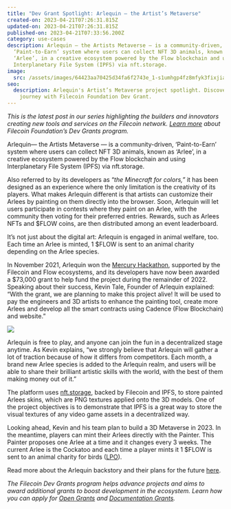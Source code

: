 ```yaml
---
title: "Dev Grant Spotlight: Arlequin — the Artist’s Metaverse"
created-on: 2023-04-21T07:26:31.815Z
updated-on: 2023-04-21T07:26:31.815Z
published-on: 2023-04-21T07:33:56.200Z
category: use-cases
description: Arlequin — the Artists Metaverse — is a community-driven,
  ‘Paint-to-Earn’ system where users can collect NFT 3D animals, known as
  ‘Arlee’, in a creative ecosystem powered by the Flow blockchain and using
  Interplanetary File System (IPFS) via nft.storage.
image:
  src: /assets/images/64423aa70425d34fa6f2743e_1-s1umhgp4fz8mfyk3fixjia.png
seo:
  description: Arlequin's Artist’s Metaverse project spotlight. Discover their
    journey with Filecoin Foundation Dev Grant.
---
```


_This is the latest post in our series highlighting the builders and innovators creating new tools and services on the Filecoin network._ _[Learn more](https://grants.filecoin.io/)_ _about Filecoin Foundation’s Dev Grants program._

Arlequin— the Artists Metaverse — is a community-driven, ‘Paint-to-Earn’ system where users can collect NFT 3D animals, known as ‘Arlee’, in a creative ecosystem powered by the Flow blockchain and using Interplanetary File System (IPFS) via nft.storage.

Also referred to by its developers as “_the Minecraft for colors,”_ it has been designed as an experience where the only limitation is the creativity of its players. What makes Arlequin different is that artists can customize their Arlees by painting on them directly into the browser. Soon, Arlequin will let users participate in contests where they paint on an Arlee, with the community then voting for their preferred entries. Rewards, such as Arlees NFTs and $FLOW coins, are then distributed among an event leaderboard.

It’s not just about the digital art: Arlequin is engaged in animal welfare, too. Each time an Arlee is minted, 1 $FLOW is sent to an animal charity depending on the Arlee species.

In November 2021, Arlequin won the [Mercury Hackathon](https://mercuryhackathon2021.com/#:~:text=At%20the%20Mercury%20Hackathon%202021,to%20innovate%20and%20redefine%20boundaries.), supported by the Filecoin and Flow ecosystems, and its developers have now been awarded a $73,000 grant to help fund the project during the remainder of 2022. Speaking about their success, Kevin Tale, Founder of Arlequin explained: “With the grant, we are planning to make this project alive! It will be used to pay the engineers and 3D artists to enhance the painting tool, create more Arlees and develop all the smart contracts using Cadence (Flow Blockchain) and website.”

![](/assets/images/643e68ab0688955a1029c7b7_1-cz75xlg5leu6pxrsdzdqqq.png)

Arlequin is free to play, and anyone can join the fun in a decentralized stage anytime. As Kevin explains, “we strongly believe that Arlequin will gather a lot of traction because of how it differs from competitors. Each month, a brand new Arlee species is added to the Arlequin realm, and users will be able to share their brilliant artistic skills with the world, with the best of them making money out of it.”

The platform uses [nft.storage](https://nft.storage/), backed by Filecoin and IPFS, to store painted Arlees skins, which are PNG textures applied onto the 3D models. One of the project objectives is to demonstrate that IPFS is a great way to store the visual textures of any video game assets in a decentralized way.

Looking ahead, Kevin and his team plan to build a 3D Metaverse in 2023. In the meantime, players can mint their Arlees directly with the Painter. This Painter proposes one Arlee at a time and it changes every 3 weeks. The current Arlee is the Cockatoo and each time a player mints it 1 $FLOW is sent to an animal charity for birds ([LPO](https://www.lpo.fr/)).

Read more about the Arlequin backstory and their plans for the future [here](https://medium.com/@arlequinnft/arlequin-the-minecraft-for-colors-30b5bd3bf58f).

_The Filecoin Dev Grants program helps advance projects and aims to award additional grants to boost development in the ecosystem. Learn how you can apply for [Open Grants](https://github.com/filecoin-project/devgrants/blob/master/Program%20Resources/Open%20Grants%20README.md) and [Documentation Grants](https://github.com/filecoin-project/devgrants/blob/master/Program%20Resources/Documentation%20Enhancement%20Grants%20README.md)._
